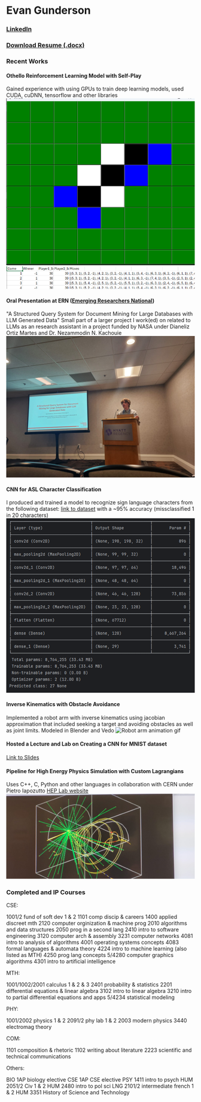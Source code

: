 
# Evan Gunderson
### [LinkedIn](https://www.linkedin.com/in/egunderson2004/)
### [Download Resume (.docx)](Spring2025ResumeEvanGunderson.docx)
### Recent Works
#### Othello Reinforcement Learning Model with Self-Play
Gained experience with using GPUs to train deep learning models, used CUDA, cuDNN, tensorflow and other libraries
![image of GUI](OthelloGui.png)
![image of Self-Play Log](SelfPlayLog.png)
#### Oral Presentation at ERN ([Emerging Researchers National](https://emerging-researchers.org/))
"A Structured Query System for Document Mining for Large Databases with LLM Generated Data"
Small part of a larger project I work(ed) on related to LLMs as an research assistant in a project funded by NASA under Dianeliz Ortiz Martes and Dr. Nezammodin N. Kachouie
![presentationTitleImage](ERNPresentationPic.jpg)
#### CNN for ASL Character Classification
I produced and trained a model to recognize sign language characters from the following dataset: [link to dataset](https://www.kaggle.com/datasets/grassknoted/asl-alphabet)
with a ~95% accuracy (missclassified 1 in 20 characters)
![Model Architecture](MLModelArchitecture.png)
#### Inverse Kinematics with Obstacle Avoidance
Implemented a robot arm with inverse kinematics using jacobian approximation that included seeking a target and avoiding obstacles as well as joint limits. Modeled in Blender and Vedo
![Robot arm animation gif](animation.gif)
#### Hosted a Lecture and Lab on Creating a CNN for MNIST dataset
[Link to Slides](https://docs.google.com/presentation/d/1WL52Snc8O_rBL7BM6JoHkGTVpNTea9CC7mN0u-srdzk/edit?usp=sharing)
#### Pipeline for High Energy Physics Simulation with Custom Lagrangians
Uses C++, C, Python and other languages in collaboration with CERN under Pietro Iapozutto
[HEP Lab website](https://research.fit.edu/hep/)
![Pretty Geant4 picture](g4pic.jpg)
### Completed and IP Courses
CSE:

1001/2 fund of soft dev 1 & 2
1101 comp discip & careers
1400 applied discreet mth
2120 computer orginization & machine prog
2010 algorithms and data structures
2050 prog in a second lang
2410 intro to software engineering
3120 computer arch & assembly
3231 computer networks
4081 intro to analysis of algorithms
4001 operating systems concepts
4083 formal languages & automata theory
4224 intro to machine learning (also listed as MTH)
4250 prog lang concepts
5/4280 computer graphics algorithms
4301 intro to artificial intelligence

MTH:

1001/1002/2001 calculus 1 & 2 & 3
2401 probability & statistics
2201 differential equations & linear algebra
3102 intro to linear algebra
3210 intro to partial differential equations and apps
5/4234 statistical modeling

PHY:

1001/2002 physics 1 & 2
2091/2 phy lab 1 & 2
2003 modern physics
3440 electromag theory

COM:

1101 composition & rhetoric
1102 writing about literature
2223 scientific and technical communications

Others:

BIO 1AP biology elective
CSE 1AP CSE elective
PSY 1411 intro to psych
HUM 2051/2 Civ 1 & 2
HUM 2480 intro to pol sci
LNG 2101/2 intermediate french 1 & 2
HUM 3351 History of Science and Technology
